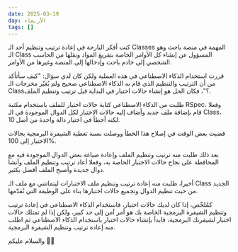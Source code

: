 ```yaml
---
date: 2025-03-19
day: الأربعاء
tags: []
---
```


كنت أفكر البارحة في إعادة ترتيب وتنظيم أحد الـ Classes المهمة في منصة باحث وهو الـ Class المسؤول عن إنشاء كل الأوامر الخاصة بتفريغ المواد ونقلها من الحاسب الشخصي إلى خادم باحث وإدخالها إلى المنصة وغيرها من الأوامر.

قررت استخدام الذكاء الاصطناعي في هذه العملية ولكن كان لدي سؤال: "كيف سأتأكد من أن الترتيب والتنظيم الذي قام به الذكاء الاصطناعي صحيح ولم يُغيّر مخرجات الـ Class؟"، فكان الحل هو إنشاء حالات اختبار في البداية قبل ترتيب وتنظيم الملف.

طلبت من الذكاء الاصطناعي كتابة حالات اختبار للملف باستخدام مكتبة RSpec، وفعلا قام بإضافة ملف جديد وأضاف إليه حالات الاختبار لكل الدوال الموجودة في الـ Class، لكنه أخطأ في اختبار دالة واحدة من أصل 10.

قضيت بعض الوقت في إصلاح هذا الخطأ ووصلت نسبة تغطية الشيفرة البرمجية بحالات الاختبار إلى 100%.

بعد ذلك طلبت منه ترتيب وتنظيم الملف وإعادة صياغة بعض الدوال الموجودة فيه مع المحافظة على نجاح حالات الاختبار الخاصة به، وفعلا أعاد ترتيب وتنظيم الملف وأنشأ دوال جديدة وأصبح الملف أفضل بكثير.

أخيرا، طلبت منه إعادة ترتيب وتنظيم ملف الاختبارات ليتماشى مع ملف الـ Class الجديد من حيث تنظيم الدوال وتجميع حالات اختبارها بناء على الوظيفة التي تُقدّمها.

كمُلخّص، إذا كان لديك حالات اختبار، فاستخدام الذكاء الاصطناعي في إعادة ترتيب وتنظيم الشيفرة البرمجية الخاصة بك هو أمر آمن إلى حد كبير، ولكن إذا لم تمتلك حالات اختبار لشيفرتك البرمجية، فابدأ بإنشاء حالات اختبار باستخدام الذكاء الاصطناعي ثم اطلب منه إعادة ترتيب وتنظيم الشيفرة البرمجية.

والسلام عليكم 👋🏻
